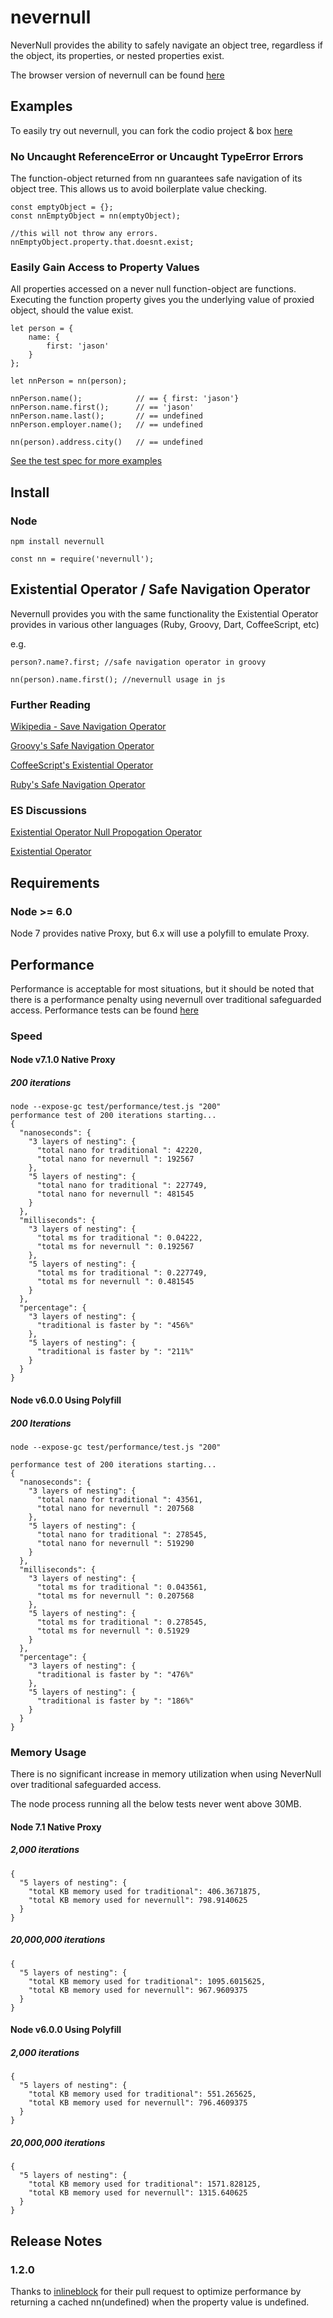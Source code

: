 # nevernull
NeverNull provides the ability to safely navigate an object tree, regardless if the object, its properties, or nested properties exist.

The browser version of nevernull can be found [here](https://github.com/jasonmcaffee/nevernull-browser)

## Examples
To easily try out nevernull, you can fork the codio project & box [here](https://codio.com/jasonmcaffee/nn/tree/README.md)

### No Uncaught ReferenceError or Uncaught TypeError Errors
The function-object returned from nn guarantees safe navigation of its object tree.
This allows us to avoid boilerplate value checking.
```
const emptyObject = {};
const nnEmptyObject = nn(emptyObject);

//this will not throw any errors.
nnEmptyObject.property.that.doesnt.exist;
```

### Easily Gain Access to Property Values
All properties accessed on a never null function-object are functions.
Executing the function property gives you the underlying value of proxied object, should the value exist.
```
let person = {
    name: {
        first: 'jason'
    }
};

let nnPerson = nn(person);

nnPerson.name();            // == { first: 'jason'}
nnPerson.name.first();      // == 'jason'
nnPerson.name.last();       // == undefined
nnPerson.employer.name();   // == undefined

nn(person).address.city()   // == undefined
```

[See the test spec for more examples](https://github.com/jasonmcaffee/nn/blob/master/test/nevernull.spec.js)

## Install
### Node
```
npm install nevernull
```

```
const nn = require('nevernull');
```

## Existential Operator / Safe Navigation Operator
Nevernull provides you with the same functionality the Existential Operator provides in various other languages (Ruby, Groovy, Dart, CoffeeScript, etc)

e.g.
```
person?.name?.first; //safe navigation operator in groovy

nn(person).name.first(); //nevernull usage in js
```

### Further Reading
[Wikipedia - Save Navigation Operator](https://en.wikipedia.org/wiki/Safe_navigation_operator)

[Groovy's Safe Navigation Operator](http://docs.groovy-lang.org/latest/html/documentation/index.html#_safe_navigation_operator)

[CoffeeScript's Existential Operator](http://coffeescript.org/#operators)

[Ruby's Safe Navigation Operator](https://github.com/ruby/ruby/blob/v2_3_0/NEWS)

### ES Discussions
[Existential Operator Null Propogation Operator](https://esdiscuss.org/topic/existential-operator-null-propagation-operator)

[Existential Operator](https://esdiscuss.org/topic/the-existential-operator)

## Requirements
### Node >= 6.0 
Node 7 provides native Proxy, but 6.x will use a polyfill to emulate Proxy.

## Performance
Performance is acceptable for most situations, but it should be noted that there is a performance penalty using nevernull over traditional safeguarded access.
Performance tests can be found [here](https://github.com/jasonmcaffee/nn/blob/master/test/performance/test.js)

### Speed
#### Node v7.1.0 Native Proxy
##### 200 iterations
```
node --expose-gc test/performance/test.js "200"
performance test of 200 iterations starting...
{
  "nanoseconds": {
    "3 layers of nesting": {
      "total nano for traditional ": 42220,
      "total nano for nevernull ": 192567
    },
    "5 layers of nesting": {
      "total nano for traditional ": 227749,
      "total nano for nevernull ": 481545
    }
  },
  "milliseconds": {
    "3 layers of nesting": {
      "total ms for traditional ": 0.04222,
      "total ms for nevernull ": 0.192567
    },
    "5 layers of nesting": {
      "total ms for traditional ": 0.227749,
      "total ms for nevernull ": 0.481545
    }
  },
  "percentage": {
    "3 layers of nesting": {
      "traditional is faster by ": "456%"
    },
    "5 layers of nesting": {
      "traditional is faster by ": "211%"
    }
  }
}
```

#### Node v6.0.0 Using Polyfill
##### 200 Iterations
```
node --expose-gc test/performance/test.js "200"

performance test of 200 iterations starting...
{
  "nanoseconds": {
    "3 layers of nesting": {
      "total nano for traditional ": 43561,
      "total nano for nevernull ": 207568
    },
    "5 layers of nesting": {
      "total nano for traditional ": 278545,
      "total nano for nevernull ": 519290
    }
  },
  "milliseconds": {
    "3 layers of nesting": {
      "total ms for traditional ": 0.043561,
      "total ms for nevernull ": 0.207568
    },
    "5 layers of nesting": {
      "total ms for traditional ": 0.278545,
      "total ms for nevernull ": 0.51929
    }
  },
  "percentage": {
    "3 layers of nesting": {
      "traditional is faster by ": "476%"
    },
    "5 layers of nesting": {
      "traditional is faster by ": "186%"
    }
  }
}
```



### Memory Usage
There is no significant increase in memory utilization when using NeverNull over traditional safeguarded access.

The node process running all the below tests never went above 30MB.

#### Node 7.1 Native Proxy
##### 2,000 iterations
```
{
  "5 layers of nesting": {
    "total KB memory used for traditional": 406.3671875,
    "total KB memory used for nevernull": 798.9140625
  }
}
```
##### 20,000,000 iterations
```
{
  "5 layers of nesting": {
    "total KB memory used for traditional": 1095.6015625,
    "total KB memory used for nevernull": 967.9609375
  }
}
```

#### Node v6.0.0 Using Polyfill
##### 2,000 iterations
```
{
  "5 layers of nesting": {
    "total KB memory used for traditional": 551.265625,
    "total KB memory used for nevernull": 796.4609375
  }
}
```
##### 20,000,000 iterations
```
{
  "5 layers of nesting": {
    "total KB memory used for traditional": 1571.828125,
    "total KB memory used for nevernull": 1315.640625
  }
}
```

## Release Notes
### 1.2.0
Thanks to [inlineblock](https://github.com/inlineblock) for their pull request to optimize performance by returning a cached nn(undefined) when the property value is undefined.